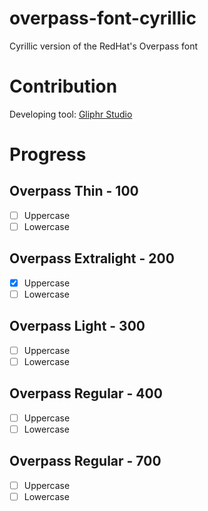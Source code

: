 # overpass-font-cyrillic
Cyrillic version of the RedHat's Overpass font

# Contribution
Developing tool: [Gliphr Studio](http://glyphrstudio.com/)

# Progress

## Overpass Thin - 100
- [ ] Uppercase
- [ ] Lowercase

## Overpass Extralight - 200
- [x] Uppercase
- [ ] Lowercase

## Overpass Light - 300
- [ ] Uppercase
- [ ] Lowercase

## Overpass Regular - 400
- [ ] Uppercase
- [ ] Lowercase

## Overpass Regular - 700
- [ ] Uppercase
- [ ] Lowercase
